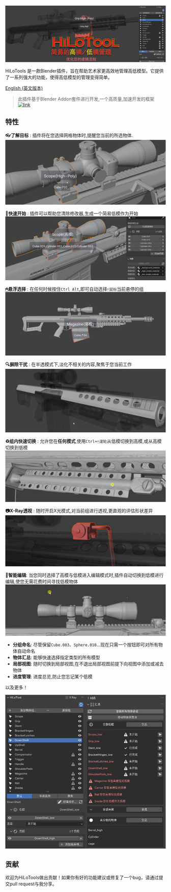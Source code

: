 [![HiLoTools Logo](images/title-chinese.png)](https://github.com/0MirageTank0/HiLoTools)


HiLoTools 是一款Blender插件，旨在帮助艺术家更高效地管理高低模型。它提供了一系列强大的功能，使得高低模型的管理变得简单。

[English (英文版本)](README.md)

>此插件基于Blender Addon套件进行开发,一个高质量,加速开发的框架
[![link](https://img.shields.io/badge/BlenderAddonPackageTool-GitHub-brightgreen)](https://github.com/xzhuah/BlenderAddonPackageTool)

## 特性

**👓了解目标** : 插件将在您选择网格物体时,提醒您当前的所选物体.
![](images/know_your_pos.gif)

**🚀快速开始** : 插件可以帮助您清除修改器,生成一个简易低模作为开始
![](images/cn/help_you_begin.gif)

**🖱悬浮选择** : 在任何时候按住`Ctrl Alt`,即可自动选择`🖱鼠标`当前悬停的组
![](images/cn/fast_select.gif)

**🔍摒除干扰** : 在半透模式下,淡化不相关的内容,聚焦于您当前工作
![](images/focus.gif)

**♻️组内快速切换** : 允许您在**任何模式**,使用`Ctrl+🖱滚轮`从低模切换到高模,或从高模切换到低模
![](images/fast_switch.gif)

**📷X-Ray透视** : 随时开启X光模式,对当前组进行透视,更直观的评估形状差异
![](images/x_ray.gif)

**🧠智能编辑**: 当您同时选择了高模与低模进入编辑模式时,插件自动切换到低模进行编辑,使您无需花费时间寻找低模物体
![](images/auto_edit_mode.gif)


- **分组命名**: 尽管保留`Cube.003`、`Sphere.010`...现在只需一个按钮即可对所有物体自动命名
- **物体汇总**: 能够快速选择指定类型的所有模型
- **局部视图**: 随时切换到局部视图,在不退出局部视图前提下向视图中添加或减去物体
- **进度管理**: 进度总览,防止您忘记某个低模

以及更多！

![](images/cn/panel.png)

## 贡献

欢迎为HiLoTools做出贡献！如果你有好的功能建议或修复了一个bug，请通过提交pull request与我分享。

